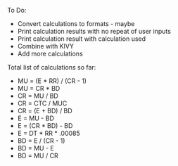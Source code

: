 To Do:

- Convert calculations to formats - maybe
- Print calculation results with no repeat of user inputs
- Print calculation result with calculation used
- Combine with KIVY
- Add more calculations

Total list of calculations so far:
  - MU = (E * RR) / (CR - 1)
  - MU = CR * BD
  - CR = MU / BD
  - CR = CTC / MUC
  - CR = (E + BD) / BD
  - E = MU - BD
  - E = (CR * BD) - BD
  - E = DT * RR * .00085
  - BD = E / (CR - 1)
  - BD = MU - E
  - BD = MU / CR
